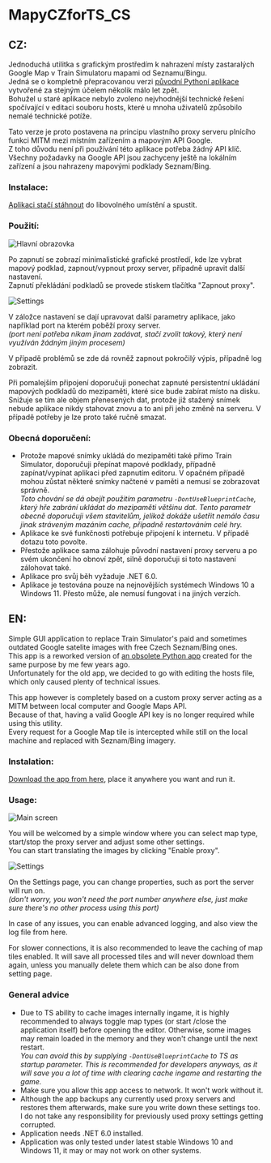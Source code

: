# MapyCZforTS_CS
## CZ:
Jednoduchá utilitka s grafickým prostředím k nahrazení místy zastaralých Google Map v Train Simulatoru mapami od Seznamu/Bingu.<br>
Jedná se o kompletně přepracovanou verzi [původní Pythoní aplikace](https://github.com/JachyHm/MapyCZforTS) vytvořené za stejným účelem několik málo let zpět.<br>
Bohužel u staré aplikace nebylo zvoleno nejvhodnější technické řešení spočívající v editaci souboru hosts, které u mnoha uživatelů způsobilo nemalé technické potíže.<br>

Tato verze je proto postavena na principu vlastního proxy serveru plnícího funkci MITM mezi místním zařízením a mapovým API Google.<br>
Z toho důvodu není při používání této aplikace potřeba žádný API klíč.<br>
Všechny požadavky na Google API jsou zachyceny ještě na lokálním zařízení a jsou nahrazeny mapovými podklady Seznam/Bing.<br>

### Instalace:
[Aplikaci stačí stáhnout](http://github.com/JachyHm/MapyCZforTS2/releases/latest/download/MapyCZforTS2.exe) do libovolného umístění a spustit.

### Použití:
![Hlavní obrazovka](https://user-images.githubusercontent.com/26261651/190869380-4924f11b-581a-4509-b211-c51d77bdd57d.png)

Po zapnutí se zobrazí minimalistické grafické prostředí, kde lze vybrat mapový podklad, zapnout/vypnout proxy server, případně upravit další nastavení.<br>
Zapnutí překládání podkladů se provede stiskem tlačítka "Zapnout proxy".

![Settings](https://user-images.githubusercontent.com/26261651/190869657-14ce3bf0-fddc-4249-9622-29af8bed6c60.png)

V záložce nastavení se dají upravovat další parametry aplikace, jako například port na kterém poběží proxy server.<br>
*(port není potřeba nikam jinam zadávat, stačí zvolit takový, který není využíván žádným jiným procesem)*

V případě problémů se zde dá rovněž zapnout pokročilý výpis, případně log zobrazit.

Při pomalejším připojení doporučuji ponechat zapnuté persistentní ukládání mapových podkladů do mezipaměti, které sice bude zabírat místo na disku. Snižuje se tím ale objem přenesených dat, protože již stažený snímek nebude aplikace nikdy stahovat znovu a to ani při jeho změně na serveru. V případě potřeby je lze proto také ručně smazat.


### Obecná doporučení:
* Protože mapové snímky ukládá do mezipaměti také přímo Train Simulator, doporučuji přepínat mapové podklady, případně zapínat/vypínat aplikaci před zapnutím editoru. V opačném případě mohou zůstat některé snímky načtené v paměti a nemusí se zobrazovat správně.<br>
*Toto chování se dá obejít použitím parametru `-DontUseBlueprintCache`, který hře zabrání ukládat do mezipaměti většinu dat. Tento parametr obecně doporučuji všem stavitelům, jelikož dokáže ušetřit nemálo času jinak stráveným mazáním cache, případně restartováním celé hry.*
* Aplikace ke své funkčnosti potřebuje připojení k internetu. V případě dotazu toto povolte.
* Přestože aplikace sama zálohuje původní nastavení proxy serveru a po svém ukončení ho obnoví zpět, silně doporučuji si toto nastavení zálohovat také.
* Aplikace pro svůj běh vyžaduje .NET 6.0.
* Aplikace je testována pouze na nejnovějších systémech Windows 10 a Windows 11. Přesto může, ale nemusí fungovat i na jiných verzích.

## EN:
Simple GUI application to replace Train Simulator's paid and sometimes outdated Google satelite images with free Czech Seznam/Bing ones.<br>
This app is a reworked version of [an obsolete Python app](https://github.com/JachyHm/MapyCZforTS) created for the same purpose by me few years ago.<br>
Unfortunately for the old app, we decided to go with editing the hosts file, which only caused plenty of technical issues.<br>

This app however is completely based on a custom proxy server acting as a MITM between local computer and Google Maps API.<br>
Because of that, having a valid Google API key is no longer required while using this utility.<br>
Every request for a Google Map tile is intercepted while still on the local machine and replaced with Seznam/Bing imagery.<br>

### Instalation:
[Download the app from here](http://github.com/JachyHm/MapyCZforTS2/releases/latest/download/MapyCZforTS2.exe), place it anywhere you want and run it.

### Usage:
![Main screen](https://user-images.githubusercontent.com/26261651/190868375-5a697aeb-b5ff-4cf6-b674-4ed33a05e9e5.png)

You will be welcomed by a simple window where you can select map type, start/stop the proxy server and adjust some other settings.<br>
You can start translating the images by clicking "Enable proxy".

![Settings](https://user-images.githubusercontent.com/26261651/190868626-aea118ad-930f-4b74-b11b-32bd68e75688.png)

On the Settings page, you can change properties, such as port the server will run on.<br>
*(don't worry, you won't need the port number anywhere else, just make sure there's no other process using this port)*

In case of any issues, you can enable advanced logging, and also view the log file from here.

For slower connections, it is also recommended to leave the caching of map tiles enabled. It will save all processed tiles and will never download them again, unless you manually delete them which can be also done from setting page.


### General advice
* Due to TS ability to cache images internally ingame, it is highly recommended to always toggle map types (or start /close the application itself) before opening the editor. Otherwise, some images may remain loaded in the memory and they won't change until the next restart.<br>
*You can avoid this by supplying `-DontUseBlueprintCache` to TS as startup parameter. This is recommended for developers anyways, as it will save you a lot of time with clearing cache ingame and restarting the game.*
* Make sure you allow this app access to network. It won't work without it.
* Although the app backups any currently used proxy servers and restores them afterwards, make sure you write down these settings too. I do not take any responsibility for previously used proxy settings getting corrupted.
* Application needs .NET 6.0 installed.
* Application was only tested under latest stable Windows 10 and Windows 11, it may or may not work on other systems.
